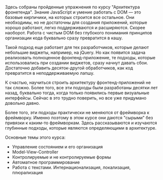 Здесь собраны пройденные упражнения по курсу "Архитектура фронетенда".
Знание JavaScript и умение работать с DOM — это базовые кирпичики, на которых строится все остальное. Они необходимы, но не достаточны для создания приложений, которые хорошо работают, легко поддерживаются и расширяются. Скорее наоборот. Работа с чистым DOM без глубокого понимания принципов организации кода буквально сразу превратится в кашу.

Такой подход еще работает для тех разработчиков, которые делают небольшие виджеты, например, на jQuery. Но как появится задача реализовать полноценное фронтенд-приложение, те подходы, которые использовались при создании виджетов, сразу начнут давать сбои. Достаточно добавить десяток-другой обработчиков, как код превратится в неподдерживаемую лапшу.

К счастью, научиться строить архитектуру фронтенд-приложений не так сложно. Более того, все эти подходы были разработаны десятки лет назад, буквально тогда, когда только появились первые визуальные интерфейсы. Сейчас в это трудно поверить, но все уже придумано довольно давно.

Более того, эти подходы практически не меняются от фреймворка к фреймворку. Именно поэтому в этом курсе они даются "сырыми" без привязки к каким-то фреймворкам. Здесь рассказываются и изучаются глубинные подходы, которые являются определяющими в архитектуре.

Основные темы этого курса:
- Управление состоянием и его организация
- Model-View-Controller
- Контролируемые и не контролируемые формы
- Автоматное программирование
- Работа с текстами. Интернационализация, локализация, плюрализация